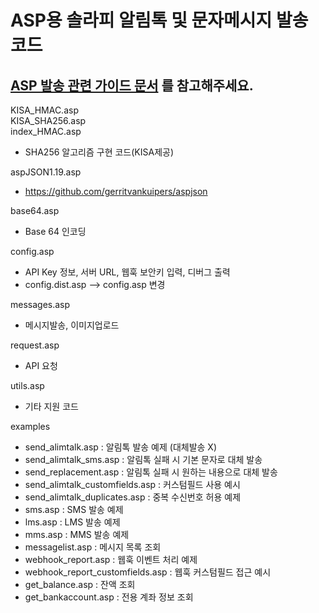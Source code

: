 # ASP용 솔라피 알림톡 및 문자메시지 발송 코드

## [ASP 발송 관련 가이드 문서](https://developers.solapi.com/tutorial/2023/03/07/send-sms-and-process-report-using-classic-asp) 를 참고해주세요.


KISA_HMAC.asp  
KISA_SHA256.asp  
index_HMAC.asp  
- SHA256 알고리즘 구현 코드(KISA제공)

aspJSON1.19.asp
- https://github.com/gerritvankuipers/aspjson

base64.asp
- Base 64 인코딩

config.asp
- API Key 정보, 서버 URL, 웹훅 보안키 입력, 디버그 출력
- config.dist.asp --> config.asp 변경

messages.asp
- 메시지발송, 이미지업로드

request.asp
- API 요청

utils.asp
- 기타 지원 코드

examples
- send_alimtalk.asp : 알림톡 발송 예제 (대체발송 X)
- send_alimtalk_sms.asp : 알림톡 실패 시 기본 문자로 대체 발송
- send_replacement.asp : 알림톡 실패 시 원하는 내용으로 대체 발송
- send_alimtalk_customfields.asp : 커스텀필드 사용 예시
- send_alimtalk_duplicates.asp : 중복 수신번호 허용 예제
- sms.asp : SMS 발송 예제
- lms.asp : LMS 발송 예제
- mms.asp : MMS 발송 예제
- messagelist.asp : 메시지 목록 조회
- webhook_report.asp : 웹훅 이벤트 처리 예제
- webhook_report_customfields.asp : 웹훅 커스텀필드 접근 예시
- get_balance.asp : 잔액 조회
- get_bankaccount.asp : 전용 계좌 정보 조회
